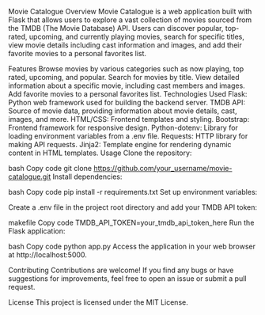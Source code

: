 
Movie Catalogue
Overview
Movie Catalogue is a web application built with Flask that allows users to explore a vast collection of movies sourced from the TMDB (The Movie Database) API. Users can discover popular, top-rated, upcoming, and currently playing movies, search for specific titles, view movie details including cast information and images, and add their favorite movies to a personal favorites list.

Features
Browse movies by various categories such as now playing, top rated, upcoming, and popular.
Search for movies by title.
View detailed information about a specific movie, including cast members and images.
Add favorite movies to a personal favorites list.
Technologies Used
Flask: Python web framework used for building the backend server.
TMDB API: Source of movie data, providing information about movie details, cast, images, and more.
HTML/CSS: Frontend templates and styling.
Bootstrap: Frontend framework for responsive design.
Python-dotenv: Library for loading environment variables from a .env file.
Requests: HTTP library for making API requests.
Jinja2: Template engine for rendering dynamic content in HTML templates.
Usage
Clone the repository:

bash
Copy code
git clone https://github.com/your_username/movie-catalogue.git
Install dependencies:

bash
Copy code
pip install -r requirements.txt
Set up environment variables:

Create a .env file in the project root directory and add your TMDB API token:

makefile
Copy code
TMDB_API_TOKEN=your_tmdb_api_token_here
Run the Flask application:

bash
Copy code
python app.py
Access the application in your web browser at http://localhost:5000.

Contributing
Contributions are welcome! If you find any bugs or have suggestions for improvements, feel free to open an issue or submit a pull request.

License
This project is licensed under the MIT License.

